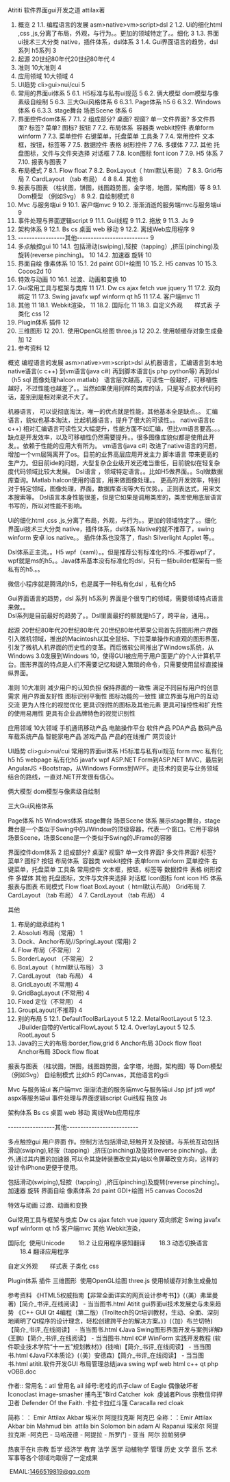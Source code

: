 Atititi 软件界面gui开发之道 attilax著


1. 概览	2
1.1. 编程语言的发展 asm>native>vm>script>dsl	2
1.2. Ui的细化html ,css ,js,分离了布局，外观，与行为。。更加的领域特定了。。细化	3
1.3. 界面ui技术三大分类 native，插件体系，dsl体系	3
1.4. Gui界面语言的趋势，dsl 系列 h5系列	3
2. 起源  20世纪80年代20世纪80年代	4
3. 准则 10大准则	4
4. 应用领域 10大领域	4
5. UI趋势 cli>gui>nui/cui	5
6. 常用的界面ui体系	5
6.1. H5标准与私有ui规范	5
6.2. 俩大模型 dom模型与像素级自绘制	5
6.3. 三大Gui风格体系	6
6.3.1. Page体系  h5	6
6.3.2. Windows体系	6
6.3.3. stage舞台 场景Scene 体系	6
7. 界面控件dom体系	7
7.1. 2 组成部分? 桌面? 视窗? 单一文件界面? 多文件界面? 标签? 菜单? 图标? 按钮	7
7.2. 布局体系  容器类 webkit控件 表单form  winform	7
7.3. 菜单控件 右键菜单，托盘菜单 工具条	7
7.4. 常用控件 文本框，按钮，标签等	7
7.5. 数据控件 表格  树形控件	7
7.6. 多媒体	7
7.7. 其他 托盘图标，文件与文件夹选择 对话框	7
7.8. Icon图标   font icon	7
7.9. H5 体系	7
7.10. 报表与图表	7
8. 布局模式	7
8.1. Flow float	7
8.2. BoxLayout（ html默认布局）	7
8.3. Grid布局 7. CardLayout （tab 布局）	4	8
8.4. 其他	8
9. 报表与图表 （柱状图，饼图，线图趋势图，金字塔，地图，架构图）等	8
9.1. Dom模型 （例如Svg）	8
9.2. 自绘制模式	8
10. Mvc  与服务端ui	9
10.1. 客户端mvc	9
10.2. 渐渐消逝的服务端mvc与服务端ui	9
11. 事件处理与界面逻辑script	9
11.1. Gui线程	9
11.2. 拖放	9
11.3. Js	9
12. 架构体系	9
12.1. Bs cs 桌面  web 移动	9
12.2. 离线Web应用程序	9
13. -----------------其他--------------------------	9
14. 多点触控gui	10
14.1. 包括滑动(swiping),轻按（tapping）,挤压(pinching)及旋转(reverse pinching)。	10
14.2. 加速器 旋转	10
15. 界面自绘 像素体系	10
15.1. 2d paint  GDI+绘图	10
15.2. H5 canvas	10
15.3. Cocos2d	10
16. 特效与动画	10
16.1. 过渡、动画和变换	10
17. Gui常用工具与框架与类库	11
17.1. Dw cs ajax fetch vue jquery	11
17.2. 双向绑定	11
17.3. Swing javafx wpf winform qt h5	11
17.4. 客户端mvc	11
18. 其他	11
18.1. Webkit渲染，	11
18.2. 国际化	11
18.3. 自定义外观　　样式表   子类化 css 	12
19. Plugin体系 插件	12
20. 三维图形	12
20.1.  使用OpenGL绘图  three.js	12
20.2. 使用帧缓存对象生成叠加	12
21. 参考资料	12

概览
编程语言的发展 asm>native>vm>script>dsl
从机器语言，汇编语言到本地native语言(c c++) 到vm语言(java  c#) 再到脚本语言(js php python等) 再到dsl（h5 sql 图像处理halcon matlab）
语言层次越高，可读性一般越好，可移植性越好，不过性能也越差了。。当然如果使用同样的类库的话，只是写点胶水代码的话，差别到是相对来说不大了。

机器语言， 可以说彻底淘汰，唯一的优点就是性能，其他基本全是缺点。。
汇编语言，貌似也基本淘汰，比起机器语言，提升了很大的可读性。。
native语言(c c++) 相对汇编语言可读性又大幅提升，性能方面不如汇编，但比vm语言要高。。。缺点是开发效率，以及可移植性仍然需要提升。。很多图像库貌似都是使用此开发。。依赖于性能的应用大有所为。
vm语言(java  c#)  改进了native语言的问题，增加一个vm层隔离开了os。目前的业界高层应用开发主力
脚本语言 带来更高的生产力。但目前ide的问题，大型复杂企业级开发还难当重任，目前貌似在轻复杂度代码领域比较大发展。
Dsl语言 ，领域特定语言。。比如H5做界面。。Sql做数据库查询。Matlab halcon使用的语言，用来做图像处理。。
更高的开发效率，特别对于特定领域，图像处理，界面，数据库查询等大有优势。。正则表达式，用来文本搜索等。
Dsl语言本身性能很差，但是它如果是调用类库的，类库使用底层语言书写的，所以对性能不影响。


Ui的细化html ,css ,js,分离了布局，外观，与行为。。更加的领域特定了。。细化
界面ui技术三大分类 native，插件体系，dsl体系
Native的就不推荐了，swing winform 安卓 ios native。。
插件体系也没落了，flash  Silverlight Applet 等。。  

Dsl体系正主流。。H5 wpf（xaml）。。但是推荐公有标准化的h5..不推荐wpf了，wpf就是ms的h5。。Java体系基本没有标准化的dsl，只有一些builder框架有一些私有的h5.。。

微信小程序就是腾讯的h5，也是属于一种私有化dsl ，私有化h5

Gui界面语言的趋势，dsl 系列 h5系列
界面是个很专门的领域，需要领域特点语言来做。。   
Dsl系列是目前最好的趋势了。。Dsl里面最好的额就是h5了，跨平台，通用。。

起源  20世纪80年代20世纪80年代
20世纪80年代苹果公司首先将图形用户界面引入微机领域，推出的Macintosh以其全鼠标、下拉菜单操作和直观的图形界面，引发了微机人机界面的历史性的变革。而后微软公司推出了Windows系统，从Windows 3.0发展到Windows 10，使得GUI被应用于用户面更广的个人计算机平台。图形界面的特点是人们不需要记忆和键入繁琐的命令，只需要使用鼠标直接操纵界面。

准则 10大准则
减少用户的认知负担
保持界面的一致性
满足不同目标用户的创意需求
用户界面友好性
图标识别平衡性
图标功能的一致性
建立界面与用户的互动交流
更为人性化的视觉优化
更具识别性的图标及其他元素
更具可操控性和扩充性的使用易用性
更具有企业品牌特色的视觉识别性

应用领域 10大领域
手机通讯移动产品
电脑操作平台
软件产品
PDA产品
数码产品
车载系统产品
智能家电产品
游戏产品
产品的在线推广
网页设计


UI趋势 cli>gui>nui/cui
常用的界面ui体系
H5标准与私有ui规范
form mvc 私有化h5 h5 webpage 
私有化h5  javafx wpf
ASP.NET Form到ASP.NET MVC，最后到AngularJS +Bootstrap，从Windows Forms到WPF。走技术的变更与业务领域结合的路线，一直对.NET开发很有信心。

俩大模型 dom模型与像素级自绘制

三大Gui风格体系

Page体系  h5
Windows体系
stage舞台 场景Scene 体系
展示stage舞台，stage舞台是一个类似于Swing中的JWindow的顶级容器，代表一个窗口。它用于容纳场景Scene，场景Scene是一个类似于Swing的JFrame的容器



界面控件dom体系
2 组成部分? 桌面? 视窗? 单一文件界面? 多文件界面? 标签? 菜单? 图标? 按钮
布局体系  容器类 webkit控件 表单form  winform
菜单控件 右键菜单，托盘菜单 工具条
常用控件 文本框，按钮，标签等
数据控件 表格  树形控件
多媒体
其他 托盘图标，文件与文件夹选择 对话框
Icon图标   font icon
H5 体系
报表与图表
布局模式
Flow float
 BoxLayout（ html默认布局）
Grid布局 7. CardLayout （tab 布局）	4
7. CardLayout （tab 布局）	4

其他
1. 布局的继承结构	1
2. Absoluti 布局（常用）	1
3. Dock、Anchor布局//SpringLayout  (常用)	2
4. Flow 布局（不常用）	2
5. BorderLayout （不常用）	2
6. BoxLayout（ html默认布局）	3
7. CardLayout （tab 布局）	4
8. GridLayout( 不常用)	4
9. GridBagLayout (不常用)	4
10. Fixed 定位（不常用）	4
11. GroupLayout(不推荐)	4
12. 别的布局	5
12.1. DefaultToolBarLayout	5
12.2. MetalRootLayout	5
12.3. JBuilder自带的VerticalFlowLayout	5
12.4. OverlayLayout	5
12.5. RootLayout	5
13. Java的三大的布局:border,flow,grid	6
Anchor布局  	3Dock flow float
Anchor布局  	3Dock flow float


报表与图表 （柱状图，饼图，线图趋势图，金字塔，地图，架构图）等
Dom模型 （例如Svg）
自绘制模式
比如h5 的Canvas，其他语言的gdi

Mvc  与服务端ui
客户端mvc
渐渐消逝的服务端mvc与服务端ui
Jsp jsf jstl wpf aspx等服务端ui
事件处理与界面逻辑script
Gui线程
拖放
Js

架构体系
Bs cs 桌面  web 移动
离线Web应用程序


-----------------其他--------------------------

多点触控gui
用户界面
作。控制方法包括滑动,轻触开关及按键。与系统互动包括滑动(swiping),轻按（tapping）,挤压(pinching)及旋转(reverse pinching)。此外,通过其内置的加速器,可以令其旋转装置改变其y轴以令屏幕改变方向，这样的设计令iPhone更便于使用。

包括滑动(swiping),轻按（tapping）,挤压(pinching)及旋转(reverse pinching)。
加速器 旋转
界面自绘 像素体系
2d paint  GDI+绘图
H5 canvas
Cocos2d

特效与动画
过渡、动画和变换　

Gui常用工具与框架与类库
Dw cs ajax fetch vue jquery
双向绑定
Swing javafx wpf winform qt h5
客户端mvc
其他
Webkit渲染，

国际化
 使用Unicode
　　18.2 让应用程序感知翻译
　　18.3 动态切换语言
　　18.4 翻译应用程序

自定义外观　　样式表   子类化 css

Plugin体系 插件
三维图形
 使用OpenGL绘图  three.js
使用帧缓存对象生成叠加

参考资料
《HTML5权威指南【非常全面详实的网页设计参考书】》(（美）弗里曼 著)【简介_书评_在线阅读】 - 当当图书.html
Atitit gui界面ui技术发展史与未来趋势
《C++ GUI Qt 4编程（第二版）(Trolltech的Qt培训教材，生动、全面、深刻地阐明了Qt程序的设计理念，轻松创建跨平台的解决方案。)》(（加）布兰切特)【简介_书评_在线阅读】 - 当当图书.html
《Java Swing图形界面开发与案例详解》(王鹏)【简介_书评_在线阅读】 - 当当图书.html
《C# WinForm 实践开发教程 (软件职业技术学院“十一五”规划教材)》(钱哨)【简介_书评_在线阅读】 - 当当图书.html
《JavaFX本质论》(（美）安德森)【简介_书评_在线阅读】 - 当当图书.html
atitit.软件开发GUI 布局管理总结java swing wpf web html c++ qt php vOBB.doc











作者:: 常用名：atl  曾用名 ail
绰号:老哇的爪子claw of Eagle 偶像破坏者Iconoclast image-smasher
捕鸟王"Bird Catcher  kok  虔诚者Pious 宗教信仰捍卫者 Defender Of the Faith. 卡拉卡拉红斗篷 Caracalla red cloak 
 
简称：： Emir Attilax Akbar 埃米尔 阿提拉克斯 阿克巴
全称：：Emir Attilax Akbar bin Mahmud bin  attila bin Solomon bin adam Al Rapanui 埃米尔 阿提拉克斯 -阿克巴 - 马哈茂德 - 阿提拉 - 所罗门 - 亚当  阿尔 拉帕努伊

热衷于在it  宗教 哲学 经济学 教育 法学 医学 动植物学 管理 历史 文学 音乐 艺术 军事等各个领域均取得了一定成果

 EMAIL:1466519819@qq.com

